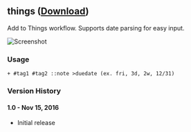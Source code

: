 ## things ([Download](https://raw.github.com/jmjeong/alfred-extension/master/things/things.alfredworkflow))

Add to Things workflow. Supports date parsing for easy input.

![Screenshot](https://raw.github.com/jmjeong/alfred-extension/master/things/screenshot.jpg)

###  Usage

```
+ #tag1 #tag2 ::note >duedate (ex. fri, 3d, 2w, 12/31)
```

### Version History 

#### 1.0 - Nov 15, 2016

- Initial release
